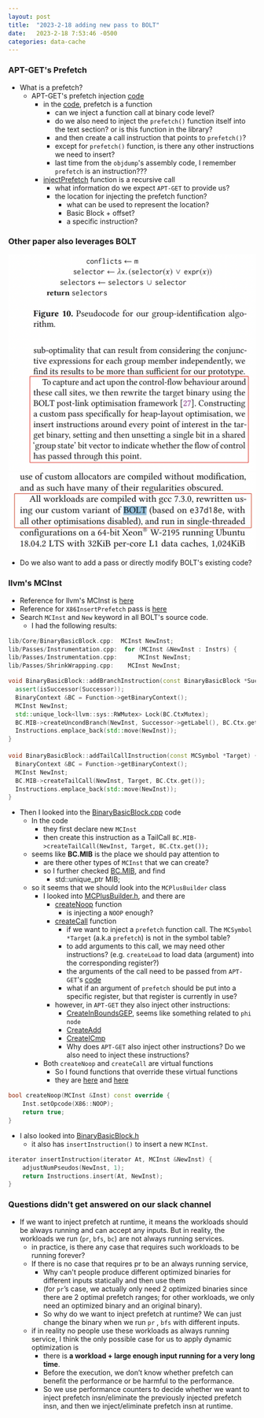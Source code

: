 ```yaml
---
layout: post
title:  "2023-2-18 adding new pass to BOLT"
date:   2023-2-18 7:53:46 -0500
categories: data-cache 
---
```

### APT-GET's Prefetch
- What is a prefetch? 
	+ APT-GET's prefetch injection [code](https://github.com/upenn-acg/floar/blob/master/apt-get/SWPrefetchingLLVMPass/SWPrefetchingLLVMPass.cpp#L388)
		* in the [code](https://github.com/upenn-acg/floar/blob/master/apt-get/SWPrefetchingLLVMPass/SWPrefetchingLLVMPass.cpp#L579), prefetch is a function
			+ can we inject a function call at binary code level?
			+ do we also need to inject the `prefetch()` function itself into the text section? or is this function in the library?
			+ and then create a call instruction that points to `prefetch()`?
			+ except for `prefetch()` function, is there any other instructions we need to insert?
			+ last time from the `objdump`'s assembly code, I remember `prefetch` is an instruction???
		* [injectPrefetch](https://github.com/upenn-acg/floar/blob/master/apt-get/SWPrefetchingLLVMPass/SWPrefetchingLLVMPass.cpp#L639) function is a recursive call
			+ what information do we expect `APT-GET` to provide us?
			+ the location for injecting the prefetch function? 
				- what can be used to represent the location?
				- Basic Block + offset?
				- a specific instruction? 

### Other paper also leverages BOLT 
![screenshot](/assets/2023-02-18/screenshot-1.png)
![screenshot](/assets/2023-02-18/screenshot-2.png)
- Do we also want to add a pass or directly modify BOLT's existing code?

### llvm's MCInst
- Reference for llvm's MCInst is [here](https://llvm.org/doxygen/classllvm_1_1MCInst.html)
- Reference for `X86InsertPrefetch` pass is [here](https://llvm.org/doxygen/X86InsertPrefetch_8cpp_source.html)
- Search `MCInst` and `New` keyword in all BOLT's source code.
	+ I had the following results:

```cpp
lib/Core/BinaryBasicBlock.cpp:  MCInst NewInst;
lib/Passes/Instrumentation.cpp:  for (MCInst &NewInst : Instrs) {
lib/Passes/Instrumentation.cpp:      MCInst NewInst;
lib/Passes/ShrinkWrapping.cpp:    MCInst NewInst;
```

```cpp
void BinaryBasicBlock::addBranchInstruction(const BinaryBasicBlock *Successor) {
  assert(isSuccessor(Successor));
  BinaryContext &BC = Function->getBinaryContext();
  MCInst NewInst;
  std::unique_lock<llvm::sys::RWMutex> Lock(BC.CtxMutex);
  BC.MIB->createUncondBranch(NewInst, Successor->getLabel(), BC.Ctx.get());
  Instructions.emplace_back(std::move(NewInst));
}

void BinaryBasicBlock::addTailCallInstruction(const MCSymbol *Target) {
  BinaryContext &BC = Function->getBinaryContext();
  MCInst NewInst;
  BC.MIB->createTailCall(NewInst, Target, BC.Ctx.get());
  Instructions.emplace_back(std::move(NewInst));
}
```

- Then I looked into the [BinaryBasicBlock.cpp](https://github.com/zyuxuan0115/llvm-project-pg-square/blob/main/bolt/lib/Core/BinaryBasicBlock.cpp) code
	+ In the code 
		* they first declare new `MCInst`
		* then create this instruction as a TailCall `BC.MIB->createTailCall(NewInst, Target, BC.Ctx.get());`
	+ seems like <strong>BC.MIB</strong> is the place we should pay attention to
		* are there other types of `MCInst` that we can create?
		* so I further checked [BC.MIB](https://github.com/zyuxuan0115/llvm-project-pg-square/blob/main/bolt/include/bolt/Core/BinaryContext.h#L587), and find
			- std::unique_ptr<MCPlusBuilder> MIB;
	+ so it seems that we should look into the `MCPlusBuilder` class
		* I looked into [MCPlusBuilder.h](https://github.com/zyuxuan0115/llvm-project-pg-square/blob/main/bolt/include/bolt/Core/MCPlusBuilder.h), and there are
			- [createNoop](https://github.com/zyuxuan0115/llvm-project-pg-square/blob/main/bolt/include/bolt/Core/MCPlusBuilder.h#L1440) function
				* is injecting a `NOOP` enough?
			- [createCall](https://github.com/zyuxuan0115/llvm-project-pg-square/blob/main/bolt/include/bolt/Core/MCPlusBuilder.h#L1474) function
				* if we want to inject a `prefetch` function call. The `MCSymbol *Target` (a.k.a `prefetch`) is not in the symbol table?
				* to add arguments to this call, we may need other instructions? (e.g. `createLoad` to load data (argument) into the corresponding register?)
				* the arguments of the call need to be passed from `APT-GET`'s [code](https://github.com/upenn-acg/floar/blob/master/apt-get/SWPrefetchingLLVMPass/SWPrefetchingLLVMPass.cpp#L589)
				* what if an argument of `prefetch` should be put into a specific register, but that register is currently in use?
			- however, in `APT-GET` they also inject other instructions:
				* [CreateInBoundsGEP](https://github.com/upenn-acg/floar/blob/master/apt-get/SWPrefetchingLLVMPass/SWPrefetchingLLVMPass.cpp#L525), seems like something related to `phi node`
				* [CreateAdd](https://github.com/upenn-acg/floar/blob/master/apt-get/SWPrefetchingLLVMPass/SWPrefetchingLLVMPass.cpp#L461)
				* [CreateICmp](https://github.com/upenn-acg/floar/blob/master/apt-get/SWPrefetchingLLVMPass/SWPrefetchingLLVMPass.cpp#L466)
				* Why does `APT-GET` also inject other instructions? Do we also need to inject these instructions?
		* Both `createNoop` and `createCall` are virtual functions 
			- So I found functions that override these virtual functions
			- they are [here](https://github.com/zyuxuan0115/llvm-project-pg-square/blob/main/bolt/lib/Target/X86/X86MCPlusBuilder.cpp#L2915) and [here](https://github.com/zyuxuan0115/llvm-project-pg-square/blob/main/bolt/lib/Target/X86/X86MCPlusBuilder.cpp#L2522) 

```cpp
bool createNoop(MCInst &Inst) const override {
    Inst.setOpcode(X86::NOOP);
    return true;
}
```

- I also looked into [BinaryBasicBlock.h](https://github.com/zyuxuan0115/llvm-project-pg-square/blob/main/bolt/include/bolt/Core/BinaryBasicBlock.h#L766)
	+ it also has `insertInstruction()` to insert a new `MCInst`. 
```cpp
iterator insertInstruction(iterator At, MCInst &NewInst) {
	adjustNumPseudos(NewInst, 1);
	return Instructions.insert(At, NewInst);
}
```

### Questions didn't get answered on our slack channel
- If we want to inject prefetch at runtime, it means the workloads should be always running and can accept any inputs. But in reality, the workloads we run (`pr`, `bfs`, `bc`) are not always running services.
	+ in practice, is there any case that requires such workloads to be running forever?
	+ If there is no case that requires pr to be an always running service, 
		* Why can't people produce different optimized binaries for different inputs statically and then use them  
		* (for `pr`’s case, we actually only need 2 optimized binaries since there are 2 optimal prefetch ranges; for other workloads, we only need an optimized binary and an original binary). 
		* So why do we want to inject prefetch at runtime? We can just change the binary when we run `pr` , `bfs` with different inputs.
	+ if in reality no people use these workloads as always running service, I think the only possible case for us to apply dynamic optimization is 
		+ there is <strong>a workload + large enough input running for a very long time</strong>. 
		+ Before the execution, we don’t know whether prefetch can benefit the performance or be harmful to the performance. 
		+ So we use performance counters to decide whether we want to inject prefetch insn/eliminate the previously injected prefetch insn, and then we inject/eliminate prefetch insn at runtime. 

